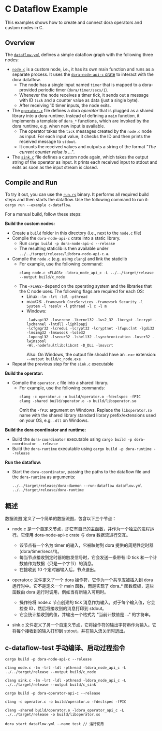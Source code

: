 # C Dataflow Example

This examples shows how to create and connect dora operators and custom nodes in C.

## Overview

The [`dataflow.yml`](./dataflow.yml) defines a simple dataflow graph with the following three nodes:

- [`node.c`](./node.c) is a custom node, i.e., it has its own main function and runs as a separate process. It uses the [`dora-node-api-c` crate](../../apis/c/node/) to interact with the dora dataflow.
  - The node has a single input named `timer` that is mapped to a dora-provided periodic timer (`dora/timer/secs/1`).
  - Whenever the node receives a timer tick, it sends out a message with ID `tick` and a counter value as data (just a single byte).
  - After receiving 10 timer inputs, the node exits.
- The [`operator.c`](./operator.c) file defines a dora _operator_ that is plugged as a shared library into a dora runtime. Instead of defining a `main` function, it implements a template of `dora_*` functions, which are invoked by the dora runtime, e.g. when new input is available.
  - The operator takes the `tick` messages created by the `node.c` node as input. For each input value, it checks the ID and then prints the received message to `stdout`.
  - It counts the received values and outputs a string of the format _"The current counter value is ..."_.
- The [`sink.c`](./sink.c) file defines a custom node again, which takes the output string of the operator as input. It prints each received input to stdout and exits as soon as the input stream is closed.

## Compile and Run

To try it out, you can use the [`run.rs`](./run.rs) binary. It performs all required build steps and then starts the dataflow. Use the following command to run it: `cargo run --example c-dataflow`.

For a manual build, follow these steps:

**Build the custom nodes:**

- Create a `build` folder in this directory (i.e., next to the `node.c` file)
- Compile the `dora-node-api-c` crate into a static library.
  - Run `cargo build -p dora-node-api-c --release`
  - The resulting staticlib is then available under `../../target/release/libdora-node-api-c.a`.
- Compile the `node.c` (e.g. using `clang`) and link the staticlib
  - For example, use the following command:
    ```
    clang node.c <FLAGS> -ldora_node_api_c -L ../../target/release --output build/c_node
    ```
  - The `<FLAGS>` depend on the operating system and the libraries that the C node uses. The following flags are required for each OS:
    - Linux: `-lm -lrt -ldl -pthread`
    - macOS: `-framework CoreServices -framework Security -l System -l resolv -l pthread -l c -l m`
    - Windows:
      ```
      -ladvapi32 -luserenv -lkernel32 -lws2_32 -lbcrypt -lncrypt -lschannel -lntdll -liphlpapi
      -lcfgmgr32 -lcredui -lcrypt32 -lcryptnet -lfwpuclnt -lgdi32 -lmsimg32 -lmswsock -lole32
      -lopengl32 -lsecur32 -lshell32 -lsynchronization -luser32 -lwinspool
      -Wl,-nodefaultlib:libcmt -D_DLL -lmsvcrt
      ```
      Also: On Windows, the output file should have an `.exe` extension: `--output build/c_node.exe`
- Repeat the previous step for the `sink.c` executable

**Build the operator:**

- Compile the `operator.c` file into a shared library.
  - For example, use the following commands:
    ```
    clang -c operator.c -o build/operator.o -fdeclspec -fPIC
    clang -shared build/operator.o -o build/liboperator.so
    ```
    Omit the `-fPIC` argument on Windows. Replace the `liboperator.so` name with the shared library standard library prefix/extensions used on your OS, e.g. `.dll` on Windows.

**Build the dora coordinator and runtime:**

- Build the `dora-coordinator` executable using `cargo build -p dora-coordinator --release`
- Build the `dora-runtime` executable using `cargo build -p dora-runtime --release`

**Run the dataflow:**

- Start the `dora-coordinator`, passing the paths to the dataflow file and the `dora-runtime` as arguments:

  ```
  ../../target/release/dora-daemon --run-dataflow dataflow.yml ../../target/release/dora-runtime
  ```

## 概述

数据流图 定义了一个简单的数据流图，包含以下三个节点：

- node.c 是一个自定义节点，即它有自己的主函数，并作为一个独立的进程运行。它使用 dora-node-api-c crate 与 dora 数据流进行交互。
    - 该节点有一个名为 timer 的输入，它被映射到 dora 提供的周期性定时器 (dora/timer/secs/1)。
    - 每当节点接收到定时器的触发信号时，它会发送一条带有 ID tick 和一个计数值作为数据（只是一个字节）的消息。
    - 在接收到 10 个定时器输入后，节点退出。
    
- operator.c 文件定义了一个 dora 操作符，它作为一个共享库被插入到 dora 运行时中。它不是定义一个 main 函数，而是实现了 dora_* 函数模板，这些函数由 dora 运行时调用，例如当有新输入可用时。
    - 操作符将 node.c 节点创建的 tick 消息作为输入。对于每个输入值，它会检查 ID，然后将接收到的消息打印到 stdout。
    - 它会统计接收到的值，并输出一个格式为 "当前计数值是 ..." 的字符串。
    
- sink.c 文件定义了另一个自定义节点，它将操作符的输出字符串作为输入。它将每个接收到的输入打印到 stdout，并在输入流关闭时退出。

## c-dataflow-test 手动编译、启动过程指令

```
cargo build -p dora-node-api-c --release

clang node.c -lm -lrt -ldl -pthread -ldora_node_api_c -L ../../target/release --output build/c_node

clang sink.c -lm -lrt -ldl -pthread -ldora_node_api_c -L ../../target/release --output build/c_sink

cargo build -p dora-operator-api-c --release

clang -c operator.c -o build/operator.o -fdeclspec -fPIC

clang -shared build/operator.o -ldora_operator_api_c -L ../../target/release -o build/liboperator.so

dora start dataflow.yml --name test // 运行使用
